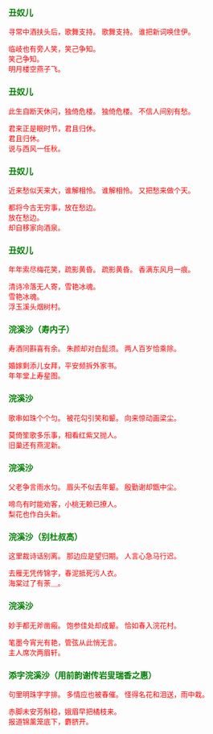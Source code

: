 <style type="text/css">
    .markdown-body{text-align: left;}
    h3{color:green}
    article{font-family:"楷体";color:red}
</style>

### 丑奴儿
<article>
寻常中酒扶头后，歌舞支持。  
歌舞支持。  
谁把新词唤住伊。  

临岐也有旁人笑，笑己争知。  
笑己争知。  
明月楼空燕子飞。  
</article>

### 丑奴儿
<article>
此生自断天休问，独倚危楼。  
独倚危楼。  
不信人间别有愁。  

君来正是眠时节，君且归休。  
君且归休。  
说与西风一任秋。  
</article>

### 丑奴儿
<article>
近来愁似天来大，谁解相怜。  
谁解相怜。  
又把愁来做个天。  

都将今古无穷事，放在愁边。  
放在愁边。  
却自移家向酒泉。  
</article>

### 丑奴儿
<article>
年年索尽梅花笑，疏影黄昏。  
疏影黄昏。  
香满东风月一痕。  

清诗冷落无人寄，雪艳冰魂。  
雪艳冰魂。  
浮玉溪头烟树村。  
</article>

### 浣溪沙（寿内子）
<article>
寿酒同斟喜有余。  
朱颜却对白髭须。  
两人百岁恰乘除。  

婚嫁剩添儿女拜，平安频拆外家书。  
年年堂上寿星图。  
</article>

### 浣溪沙
<article>
歌串如珠个个匀。  
被花勾引笑和颦。  
向来惊动画梁尘。  

莫倚笙歌多乐事，相看红紫又抛人。  
旧巢还有燕泥新。  
</article>

### 浣溪沙
<article>
父老争言雨水匀。  
眉头不似去年颦。  
殷勤谢却甑中尘。  

啼鸟有时能劝客，小桃无赖已撩人。  
梨花也作白头新。  
</article>

### 浣溪沙（别杜叔高）
<article>
这里裁诗话别离。  
那边应是望归期。  
人言心急马行迟。  

去雁无凭传锦字，春泥抵死污人衣。  
海棠过了有荼＿。  
</article>

### 浣溪沙
<article>
妙手都无斧凿瘢。  
饱参佳处却成颦。  
恰如春入浣花村。  

笔墨今宵光有艳，管弦从此悄无言。  
主人席次两眉轩。  
</article>

### 添字浣溪沙（用前韵谢传岩叟瑞香之惠）
<article>
句里明珠字字排。  
多情应也被春催。  
怪得名花和泪送，雨中栽。  

赤脚未安芳斛稳，娥眉早把橘枝来。  
报道锦薰笼底下，麝脐开。  
</article>

